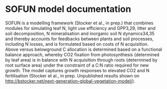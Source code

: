 # SOFUN model documentation

SOFUN is a modelling framework (Stocker et al., in prep.) that combines modules for simulating leaf N, light use efficiency and GPP3,29, litter and soil decomposition, N mineralisation and inorganic soil N dynamics34,35 and thereby accounts for feedbacks between plants and soil processes, including N losses, and is formulated based on costs of N acquisition. Above versus belowground C allocation is determined based on a functional balance approach, whereby CO2 fixation from photosynthesis (determined by leaf area) is in balance with N acquisition through roots (determined by root surface area) under the constraint of a C:N ratio required for new growth. The model captures growth responses to elevated CO2 and N fertilisation (Stocker et al., in prep. Unpublished results shown on http://bstocker.net/next-generation-global-vegetation-model/). 
